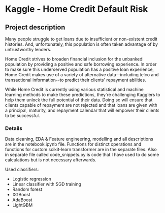 # Kaggle - Home Credit Default Risk

## Project description
Many people struggle to get loans due to insufficient or non-existent credit histories. And, unfortunately, this population is often taken advantage of by untrustworthy lenders.

Home Credit strives to broaden financial inclusion for the unbanked population by providing a positive and safe borrowing experience. In order to make sure this underserved population has a positive loan experience, Home Credit makes use of a variety of alternative data--including telco and transactional information--to predict their clients' repayment abilities.

While Home Credit is currently using various statistical and machine learning methods to make these predictions, they're challenging Kagglers to help them unlock the full potential of their data. Doing so will ensure that clients capable of repayment are not rejected and that loans are given with a principal, maturity, and repayment calendar that will empower their clients to be successful.

### Details
Data cleaning, EDA & Feature engineering, modelling and all descriptions are in the notebook.ipynb file. Functions for distinct operations and functions for custom scikit-learn transformer are in the separate files. Also in separate file called code_snippets.py is code that I have used to do some calculations but is not necessary afterwards.

Used classifiers:
- Logistic regression
- Linear classifier with SGD training
- Random forest
- XGBoost
- AdaBoost
- LightGBM
